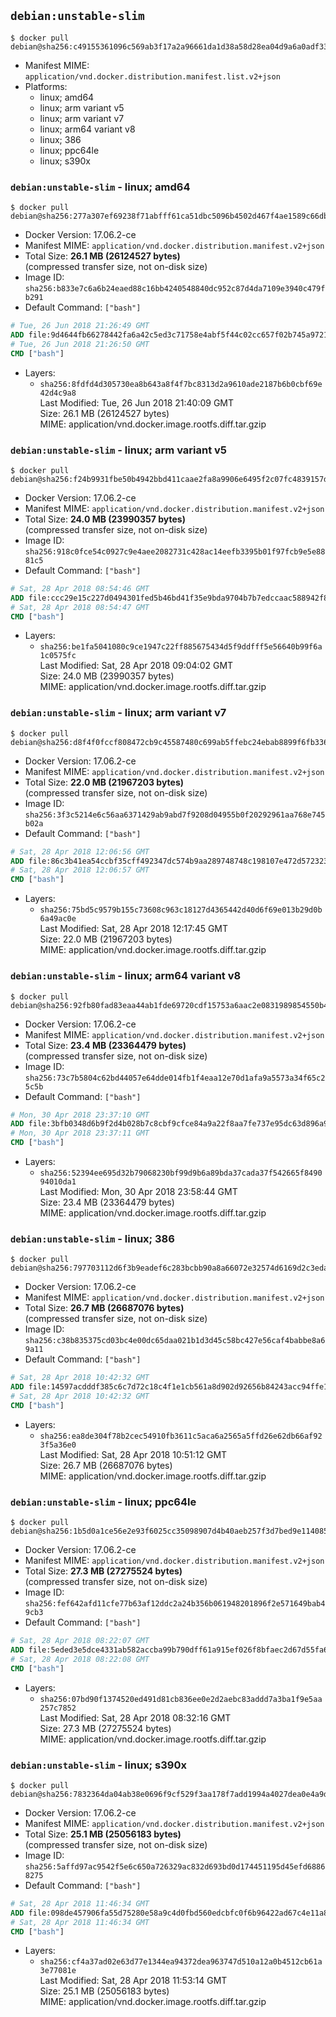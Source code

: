 ## `debian:unstable-slim`

```console
$ docker pull debian@sha256:c49155361096c569ab3f17a2a96661da1d38a58d28ea04d9a6a0adf33123bcac
```

-	Manifest MIME: `application/vnd.docker.distribution.manifest.list.v2+json`
-	Platforms:
	-	linux; amd64
	-	linux; arm variant v5
	-	linux; arm variant v7
	-	linux; arm64 variant v8
	-	linux; 386
	-	linux; ppc64le
	-	linux; s390x

### `debian:unstable-slim` - linux; amd64

```console
$ docker pull debian@sha256:277a307ef69238f71abfff61ca51dbc5096b4502d467f4ae1589c66dbb0f21fc
```

-	Docker Version: 17.06.2-ce
-	Manifest MIME: `application/vnd.docker.distribution.manifest.v2+json`
-	Total Size: **26.1 MB (26124527 bytes)**  
	(compressed transfer size, not on-disk size)
-	Image ID: `sha256:b833e7c6a6b24eaed88c16bb4240548840dc952c87d4da7109e3940c479fb291`
-	Default Command: `["bash"]`

```dockerfile
# Tue, 26 Jun 2018 21:26:49 GMT
ADD file:9d4644fb66278442fa6a42c5ed3c71758e4abf5f44c02cc657f02b745a97216f in / 
# Tue, 26 Jun 2018 21:26:50 GMT
CMD ["bash"]
```

-	Layers:
	-	`sha256:8fdfd4d305730ea8b643a8f4f7bc8313d2a9610ade2187b6b0cbf69e42d4c9a8`  
		Last Modified: Tue, 26 Jun 2018 21:40:09 GMT  
		Size: 26.1 MB (26124527 bytes)  
		MIME: application/vnd.docker.image.rootfs.diff.tar.gzip

### `debian:unstable-slim` - linux; arm variant v5

```console
$ docker pull debian@sha256:f24b9931fbe50b4942bbd411caae2fa8a9906e6495f2c07fc4839157d7239b98
```

-	Docker Version: 17.06.2-ce
-	Manifest MIME: `application/vnd.docker.distribution.manifest.v2+json`
-	Total Size: **24.0 MB (23990357 bytes)**  
	(compressed transfer size, not on-disk size)
-	Image ID: `sha256:918c0fce54c0927c9e4aee2082731c428ac14eefb3395b01f97fcb9e5e8881c5`
-	Default Command: `["bash"]`

```dockerfile
# Sat, 28 Apr 2018 08:54:46 GMT
ADD file:ccc29e15c227d0494301fed5b46bd41f35e9bda9704b7b7edccaac588942f8bb in / 
# Sat, 28 Apr 2018 08:54:47 GMT
CMD ["bash"]
```

-	Layers:
	-	`sha256:be1fa5041080c9ce1947c22ff885675434d5f9ddfff5e56640b99f6a1c0575fc`  
		Last Modified: Sat, 28 Apr 2018 09:04:02 GMT  
		Size: 24.0 MB (23990357 bytes)  
		MIME: application/vnd.docker.image.rootfs.diff.tar.gzip

### `debian:unstable-slim` - linux; arm variant v7

```console
$ docker pull debian@sha256:d8f4f0fccf808472cb9c45587480c699ab5ffebc24ebab8899f6fb3369b4a46c
```

-	Docker Version: 17.06.2-ce
-	Manifest MIME: `application/vnd.docker.distribution.manifest.v2+json`
-	Total Size: **22.0 MB (21967203 bytes)**  
	(compressed transfer size, not on-disk size)
-	Image ID: `sha256:3f3c5214e6c56aa6371429ab9abd7f9208d04955b0f20292961aa768e745b02a`
-	Default Command: `["bash"]`

```dockerfile
# Sat, 28 Apr 2018 12:06:56 GMT
ADD file:86c3b41ea54ccbf35cff492347dc574b9aa289748748c198107e472d57232399 in / 
# Sat, 28 Apr 2018 12:06:57 GMT
CMD ["bash"]
```

-	Layers:
	-	`sha256:75bd5c9579b155c73608c963c18127d4365442d40d6f69e013b29d0b6a49ac0e`  
		Last Modified: Sat, 28 Apr 2018 12:17:45 GMT  
		Size: 22.0 MB (21967203 bytes)  
		MIME: application/vnd.docker.image.rootfs.diff.tar.gzip

### `debian:unstable-slim` - linux; arm64 variant v8

```console
$ docker pull debian@sha256:92fb80fad83eaa44ab1fde69720cdf15753a6aac2e0831989854550b45501b9d
```

-	Docker Version: 17.06.2-ce
-	Manifest MIME: `application/vnd.docker.distribution.manifest.v2+json`
-	Total Size: **23.4 MB (23364479 bytes)**  
	(compressed transfer size, not on-disk size)
-	Image ID: `sha256:73c7b5804c62bd44057e64dde014fb1f4eaa12e70d1afa9a5573a34f65c25c5b`
-	Default Command: `["bash"]`

```dockerfile
# Mon, 30 Apr 2018 23:37:10 GMT
ADD file:3bfb0348d6b9f2d4b028b7c8cbf9cfce84a9a22f8aa7fe737e95dc63d896a936 in / 
# Mon, 30 Apr 2018 23:37:11 GMT
CMD ["bash"]
```

-	Layers:
	-	`sha256:52394ee695d32b79068230bf99d9b6a89bda37cada37f542665f849094010da1`  
		Last Modified: Mon, 30 Apr 2018 23:58:44 GMT  
		Size: 23.4 MB (23364479 bytes)  
		MIME: application/vnd.docker.image.rootfs.diff.tar.gzip

### `debian:unstable-slim` - linux; 386

```console
$ docker pull debian@sha256:797703112d6f3b9eadef6c283bcbb90a8a66072e32574d6169d2c3eda823e4a1
```

-	Docker Version: 17.06.2-ce
-	Manifest MIME: `application/vnd.docker.distribution.manifest.v2+json`
-	Total Size: **26.7 MB (26687076 bytes)**  
	(compressed transfer size, not on-disk size)
-	Image ID: `sha256:c38b835375cd03bc4e00dc65daa021b1d3d45c58bc427e56caf4babbe8a69a11`
-	Default Command: `["bash"]`

```dockerfile
# Sat, 28 Apr 2018 10:42:32 GMT
ADD file:14597acdddf385c6c7d72c18c4f1e1cb561a8d902d92656b84243acc94ffe172 in / 
# Sat, 28 Apr 2018 10:42:32 GMT
CMD ["bash"]
```

-	Layers:
	-	`sha256:ea8de304f78b2cec54910fb3611c5aca6a2565a5ffd26e62db66af923f5a36e0`  
		Last Modified: Sat, 28 Apr 2018 10:51:12 GMT  
		Size: 26.7 MB (26687076 bytes)  
		MIME: application/vnd.docker.image.rootfs.diff.tar.gzip

### `debian:unstable-slim` - linux; ppc64le

```console
$ docker pull debian@sha256:1b5d0a1ce56e2e93f6025cc35098907d4b40aeb257f3d7bed9e1140859594e1f
```

-	Docker Version: 17.06.2-ce
-	Manifest MIME: `application/vnd.docker.distribution.manifest.v2+json`
-	Total Size: **27.3 MB (27275524 bytes)**  
	(compressed transfer size, not on-disk size)
-	Image ID: `sha256:fef642afd11cfe77b63af12ddc2a24b356b061948201896f2e571649bab49cb3`
-	Default Command: `["bash"]`

```dockerfile
# Sat, 28 Apr 2018 08:22:07 GMT
ADD file:5eded3e5dce4331ab582accba99b790dff61a915ef026f8bfaec2d67d55fa683 in / 
# Sat, 28 Apr 2018 08:22:08 GMT
CMD ["bash"]
```

-	Layers:
	-	`sha256:07bd90f1374520ed491d81cb836ee0e2d2aebc83addd7a3ba1f9e5aa257c7852`  
		Last Modified: Sat, 28 Apr 2018 08:32:16 GMT  
		Size: 27.3 MB (27275524 bytes)  
		MIME: application/vnd.docker.image.rootfs.diff.tar.gzip

### `debian:unstable-slim` - linux; s390x

```console
$ docker pull debian@sha256:7832364da04ab38e0696f9cf529f3aa178f7add1994a4027dea0e4a9dd75cf88
```

-	Docker Version: 17.06.2-ce
-	Manifest MIME: `application/vnd.docker.distribution.manifest.v2+json`
-	Total Size: **25.1 MB (25056183 bytes)**  
	(compressed transfer size, not on-disk size)
-	Image ID: `sha256:5affd97ac9542f5e6c650a726329ac832d693bd0d174451195d45efd68868275`
-	Default Command: `["bash"]`

```dockerfile
# Sat, 28 Apr 2018 11:46:34 GMT
ADD file:098de457906fa55d75280e58a9c4d0fbd560edcbfc0f6b96422ad67c4e11a891 in / 
# Sat, 28 Apr 2018 11:46:34 GMT
CMD ["bash"]
```

-	Layers:
	-	`sha256:cf4a37ad02e63d77e1344ea94372dea963747d510a12a0b4512cb61a3e77081e`  
		Last Modified: Sat, 28 Apr 2018 11:53:14 GMT  
		Size: 25.1 MB (25056183 bytes)  
		MIME: application/vnd.docker.image.rootfs.diff.tar.gzip

